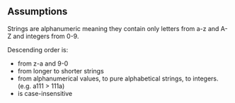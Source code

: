 ## Assumptions

Strings are alphanumeric meaning they contain only letters from a-z and A-Z and integers from 0-9.

Descending order is: 
- from z-a and 9-0
- from longer to shorter strings
- from alphanumerical values, to pure alphabetical strings, to integers. (e.g. a111 > 111a)
- is case-insensitive

